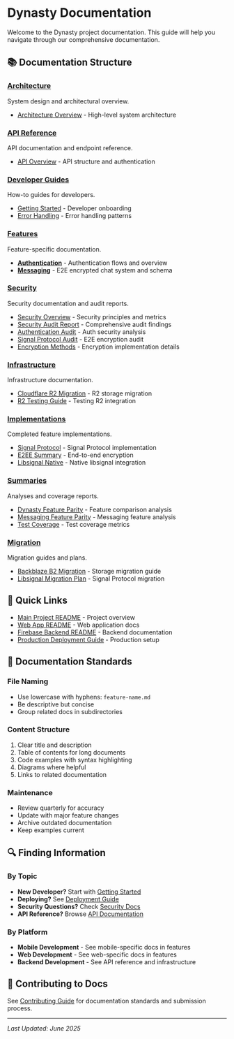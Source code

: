 # Dynasty Documentation

Welcome to the Dynasty project documentation. This guide will help you navigate through our comprehensive documentation.

## 📚 Documentation Structure

### [Architecture](./architecture/)
System design and architectural overview.

- [Architecture Overview](./architecture/README.md) - High-level system architecture

### [API Reference](./api-reference/)
API documentation and endpoint reference.

- [API Overview](./api-reference/README.md) - API structure and authentication

### [Developer Guides](./guides/)
How-to guides for developers.

- [Getting Started](./guides/getting-started.md) - Developer onboarding
- [Error Handling](./guides/error_handling.md) - Error handling patterns

### [Features](./features/)
Feature-specific documentation.

- **[Authentication](./features/authentication/)** - Authentication flows and overview
- **[Messaging](./features/messaging/)** - E2E encrypted chat system and schema

### [Security](./security/)
Security documentation and audit reports.

- [Security Overview](./security/README.md) - Security principles and metrics
- [Security Audit Report](./security/SECURITY_AUDIT_REPORT.md) - Comprehensive audit findings
- [Authentication Audit](./security/AUTHENTICATION_SECURITY_AUDIT.md) - Auth security analysis
- [Signal Protocol Audit](./security/SIGNAL_PROTOCOL_SECURITY_AUDIT.md) - E2E encryption audit
- [Encryption Methods](./security/encryption.md) - Encryption implementation details

### [Infrastructure](./infrastructure/)
Infrastructure documentation.

- [Cloudflare R2 Migration](./infrastructure/CLOUDFLARE_R2_MIGRATION_PLAN.md) - R2 storage migration
- [R2 Testing Guide](./infrastructure/R2_TESTING_GUIDE.md) - Testing R2 integration

### [Implementations](./implementations/)
Completed feature implementations.

- [Signal Protocol](./implementations/SIGNAL_PROTOCOL_IMPLEMENTATION_COMPLETE.md) - Signal Protocol implementation
- [E2EE Summary](./implementations/E2EE_IMPLEMENTATION_COMPLETE_SUMMARY.md) - End-to-end encryption
- [Libsignal Native](./implementations/LIBSIGNAL_NATIVE_IMPLEMENTATION.md) - Native libsignal integration

### [Summaries](./summaries/)
Analyses and coverage reports.

- [Dynasty Feature Parity](./summaries/DYNASTY_FEATURE_PARITY_ANALYSIS.md) - Feature comparison analysis
- [Messaging Feature Parity](./summaries/MESSAGING_FEATURE_PARITY_ANALYSIS.md) - Messaging feature analysis
- [Test Coverage](./summaries/TEST_COVERAGE_SUMMARY.md) - Test coverage metrics

### [Migration](./migration/)
Migration guides and plans.

- [Backblaze B2 Migration](./migration/BACKBLAZE_B2_MIGRATION.md) - Storage migration guide
- [Libsignal Migration Plan](./migration/LIBSIGNAL_MIGRATION_PLAN.md) - Signal Protocol migration

## 🚀 Quick Links

- [Main Project README](../README.md) - Project overview
- [Web App README](../apps/web/README.md) - Web application docs
- [Firebase Backend README](../apps/firebase/README.md) - Backend documentation
- [Production Deployment Guide](../apps/firebase/functions/README_PRODUCTION_READY.md) - Production setup

## 📖 Documentation Standards

### File Naming
- Use lowercase with hyphens: `feature-name.md`
- Be descriptive but concise
- Group related docs in subdirectories

### Content Structure
1. Clear title and description
2. Table of contents for long documents
3. Code examples with syntax highlighting
4. Diagrams where helpful
5. Links to related documentation

### Maintenance
- Review quarterly for accuracy
- Update with major feature changes
- Archive outdated documentation
- Keep examples current

## 🔍 Finding Information

### By Topic
- **New Developer?** Start with [Getting Started](./guides/getting-started.md)
- **Deploying?** See [Deployment Guide](./guides/deployment.md)
- **Security Questions?** Check [Security Docs](./security/)
- **API Reference?** Browse [API Documentation](./api-reference/)

### By Platform
- **Mobile Development** - See mobile-specific docs in features
- **Web Development** - See web-specific docs in features
- **Backend Development** - See API reference and infrastructure

## 📝 Contributing to Docs

See [Contributing Guide](./guides/contributing.md) for documentation standards and submission process.

---

*Last Updated: June 2025*